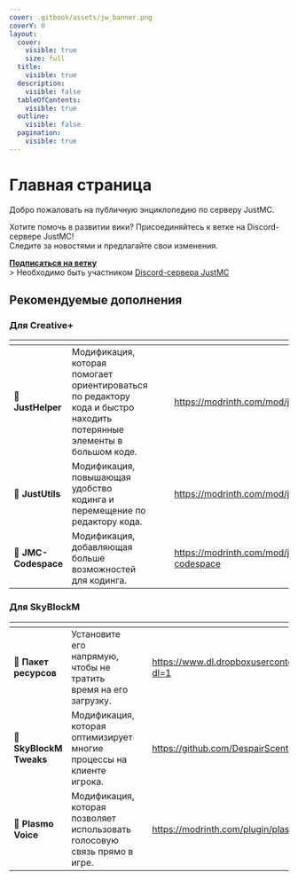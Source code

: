 ```yaml
---
cover: .gitbook/assets/jw_banner.png
coverY: 0
layout:
  cover:
    visible: true
    size: full
  title:
    visible: true
  description:
    visible: false
  tableOfContents:
    visible: true
  outline:
    visible: false
  pagination:
    visible: true
---
```


# Главная страница

Добро пожаловать на публичную энциклопедию по серверу JustMC.

Хотите помочь в развитии вики? Присоединяйтесь к ветке на Discord-сервере JustMC!\
Следите за новостями и предлагайте свои изменения.

[**Подписаться на ветку**](https://discord.com/channels/828678938070745129/1288571812212510772)\
\> Необходимо быть участником [Discord-сервера JustMC](https://discord.justmc.io)

## Рекомендуемые дополнения

### Для Creative+

<table data-view="cards"><thead><tr><th></th><th></th><th></th><th></th><th data-hidden data-card-target data-type="content-ref"></th></tr></thead><tbody><tr><td>🔧 <strong>JustHelper</strong></td><td>Модификация, которая помогает ориентироваться по редактору кода и быстро находить потерянные элементы в большом коде.</td><td></td><td></td><td><a href="https://modrinth.com/mod/justhelper">https://modrinth.com/mod/justhelper</a></td></tr><tr><td>🔧 <strong>JustUtils</strong></td><td>Модификация, повышающая удобство кодинга и перемещение по редактору кода.</td><td></td><td></td><td><a href="https://modrinth.com/mod/justutils">https://modrinth.com/mod/justutils</a></td></tr><tr><td>🔧 <strong>JMC-Codespace</strong></td><td>Модификация, добавляющая больше возможностей для кодинга.</td><td></td><td></td><td><a href="https://modrinth.com/mod/jmc-codespace">https://modrinth.com/mod/jmc-codespace</a></td></tr></tbody></table>

### Для SkyBlockM

<table data-view="cards"><thead><tr><th></th><th></th><th></th><th data-hidden data-card-target data-type="content-ref"></th></tr></thead><tbody><tr><td>🎨 <strong>Пакет ресурсов</strong></td><td>Установите его напрямую, чтобы не тратить время на его загрузку.</td><td></td><td><a href="https://www.dl.dropboxusercontent.com/s/y6xz2nx6lhe4eeu/SkyBlockM.zip?dl=1">https://www.dl.dropboxusercontent.com/s/y6xz2nx6lhe4eeu/SkyBlockM.zip?dl=1</a></td></tr><tr><td>🔧 <strong>SkyBlockM Tweaks</strong></td><td>Модификация, которая оптимизирует многие процессы на клиенте игрока.</td><td></td><td><a href="https://github.com/DespairScent/SkyBlockM-Tweaks/releases">https://github.com/DespairScent/SkyBlockM-Tweaks/releases</a></td></tr><tr><td>🔧 <strong>Plasmo Voice</strong></td><td>Модификация, которая позволяет использовать голосовую связь прямо в игре.</td><td></td><td><a href="https://modrinth.com/plugin/plasmo-voice">https://modrinth.com/plugin/plasmo-voice</a></td></tr></tbody></table>
